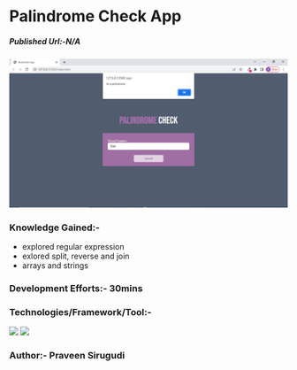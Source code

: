 # Palindrome Check App

##### Published Url:-N/A


<img src="https://github.com/sirugudipraveen3637/PalindromeCheck/blob/main/palindrome.PNG" height="50%" width="100%"/>


### Knowledge Gained:-

  - explored regular expression
  - exlored split, reverse and join
  - arrays and strings
  
  
  
### Development Efforts:- 30mins
  
### Technologies/Framework/Tool:-
<span>

<img src="https://img.shields.io/badge/-Java%20Script-yellowgreen"/>
<img src="https://img.shields.io/badge/-HTML-blue"/>
</span>


### Author:- <b>Praveen Sirugudi<b>


